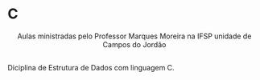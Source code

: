 # C 
<div align="center">
Aulas ministradas pelo Professor Marques Moreira na IFSP unidade de Campos do Jordão

##
<div align="left">
Diciplina de Estrutura de Dados com linguagem C.

##
